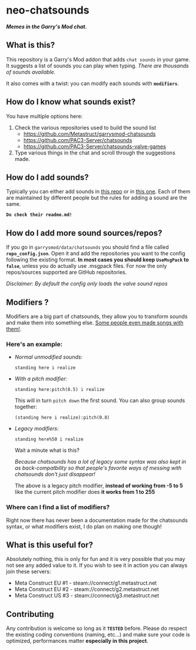 # neo-chatsounds

***Memes in the Garry's Mod chat.***

## What is this?
This repository is a Garry's Mod addon that adds `chat sounds` in your game. It suggests a list of sounds you can play when typing. *There are thousands of sounds available.*

It also comes with a twist: you can modify each sounds with **`modifiers`**.

## How do I know what sounds exist?
You have multiple options here:

1) Check the various repositories used to build the sound list
	- https://github.com/Metastruct/garrysmod-chatsounds
	- https://github.com/PAC3-Server/chatsounds
	- https://github.com/PAC3-Server/chatsounds-valve-games
2) Type various things in the chat and scroll through the suggestions made.

## How do I add sounds?
Typically you can either add sounds in [this repo](https://github.com/Metastruct/garrysmod-chatsounds) or in [this one](https://github.com/PAC3-Server/chatsounds). Each of them are maintained by different people but the rules for adding a sound are the same.

**`Do check their readme.md!`**

## How do I add more sound sources/repos?
If you go in `garrysmod/data/chatsounds` you should find a file called **`repo_config.json`**. Open it and add the repositories you want to the config following the existing format. **In most cases you should keep `UseMsgPack` to `false`**, unless you do actually use .msgpack files. For now the only repos/sources supported are GitHub repositories.

*Disclaimer: By default the config only loads the valve sound repos*

## Modifiers ?
Modifiers are a big part of chatsounds, they allow you to transform sounds and make them into something else. [Some people even made songs with them!](https://soundcloud.com/capsadmin).

### Here's an example:

- *Normal unmodified sounds:*
	```
	standing here i realize
	```
- *With a pitch modifier:*
	```
	standing here:pitch(0.5) i realize
	```

	This will in turn `pitch down` the first sound. You can also group sounds together:

	```
	(standing here i realize):pitch(0.8)
	```
- *Legacy modifiers:*
	```
	standing here%50 i realize
	```

	Wait a minute what is this?

	*Because chatsounds has a lot of legacy some syntax was also kept in as back-compatbility so that people's favorite ways of messing with chatsounds don't just disappear!*

	The above is a legacy pitch modifier, **instead of working from -5 to 5** like the current pitch modifier does **it works from 1 to 255**

### Where can I find a list of modifiers?
Right now there has never been a documentation made for the chatsounds syntax, or what modifiers exist, I do plan on making one though!

## What is this useful for?
Absolutely nothing, this is only for fun and it is very possible that you may not see any added value to it. If you wish to see it in action you can always join these servers:
- Meta Construct EU #1 - steam://connect/g1.metastruct.net
- Meta Construct EU #2 - steam://connect/g2.metastruct.net
- Meta Construct US #3 - steam://connect/g3.metastruct.net

## Contributing
Any contribution is welcome so long as it **`TESTED`** before. Please do respect the existing coding conventions (naming, etc...) and make sure your code is optimized, performances matter **especially in this project**.